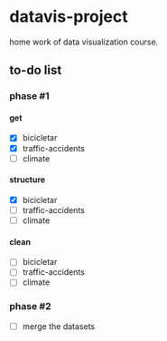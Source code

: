 # datavis-project
home work of data visualization course.

## to-do list
### phase #1
#### get
 - [x] bicicletar
 - [x] traffic-accidents
 - [ ] climate

#### structure
 - [x] bicicletar
 - [ ] traffic-accidents
 - [ ] climate

#### clean
 - [ ] bicicletar
 - [ ] traffic-accidents
 - [ ] climate

### phase #2
 - [ ] merge the datasets 
